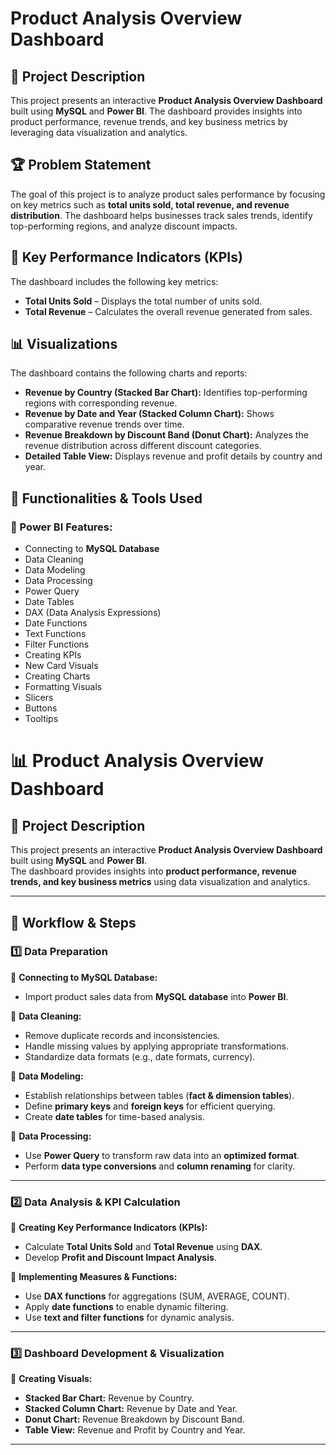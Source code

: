 # Product Analysis Overview Dashboard  

## 📌 Project Description  
This project presents an interactive **Product Analysis Overview Dashboard** built using **MySQL** and **Power BI**. The dashboard provides insights into product performance, revenue trends, and key business metrics by leveraging data visualization and analytics.

## 🏆 Problem Statement  
The goal of this project is to analyze product sales performance by focusing on key metrics such as **total units sold, total revenue, and revenue distribution**. The dashboard helps businesses track sales trends, identify top-performing regions, and analyze discount impacts.

## 🚀 Key Performance Indicators (KPIs)  
The dashboard includes the following key metrics:  

- **Total Units Sold** – Displays the total number of units sold.  
- **Total Revenue** – Calculates the overall revenue generated from sales.  

## 📊 Visualizations  
The dashboard contains the following charts and reports:  

- **Revenue by Country (Stacked Bar Chart):** Identifies top-performing regions with corresponding revenue.  
- **Revenue by Date and Year (Stacked Column Chart):** Shows comparative revenue trends over time.  
- **Revenue Breakdown by Discount Band (Donut Chart):** Analyzes the revenue distribution across different discount categories.  
- **Detailed Table View:** Displays revenue and profit details by country and year.  

## 🔧 Functionalities & Tools Used  
### 📌 Power BI Features:  
- Connecting to **MySQL Database**  
- Data Cleaning  
- Data Modeling  
- Data Processing  
- Power Query  
- Date Tables  
- DAX (Data Analysis Expressions)  
- Date Functions  
- Text Functions  
- Filter Functions  
- Creating KPIs  
- New Card Visuals  
- Creating Charts  
- Formatting Visuals  
- Slicers  
- Buttons  
- Tooltips

# 📊 Product Analysis Overview Dashboard  

## 📌 Project Description  
This project presents an interactive **Product Analysis Overview Dashboard** built using **MySQL** and **Power BI**.  
The dashboard provides insights into **product performance, revenue trends, and key business metrics** using data visualization and analytics.  

---

## 🔄 Workflow & Steps  

### **1️⃣ Data Preparation**  
📌 **Connecting to MySQL Database:**  
- Import product sales data from **MySQL database** into **Power BI**.  

📌 **Data Cleaning:**  
- Remove duplicate records and inconsistencies.  
- Handle missing values by applying appropriate transformations.  
- Standardize data formats (e.g., date formats, currency).  

📌 **Data Modeling:**  
- Establish relationships between tables (**fact & dimension tables**).  
- Define **primary keys** and **foreign keys** for efficient querying.  
- Create **date tables** for time-based analysis.  

📌 **Data Processing:**  
- Use **Power Query** to transform raw data into an **optimized format**.  
- Perform **data type conversions** and **column renaming** for clarity.  

---

### **2️⃣ Data Analysis & KPI Calculation**  
📌 **Creating Key Performance Indicators (KPIs):**  
- Calculate **Total Units Sold** and **Total Revenue** using **DAX**.  
- Develop **Profit and Discount Impact Analysis**.  

📌 **Implementing Measures & Functions:**  
- Use **DAX functions** for aggregations (SUM, AVERAGE, COUNT).  
- Apply **date functions** to enable dynamic filtering.  
- Use **text and filter functions** for dynamic analysis.  

---

### **3️⃣ Dashboard Development & Visualization**  
📌 **Creating Visuals:**  
- **Stacked Bar Chart:** Revenue by Country.  
- **Stacked Column Chart:** Revenue by Date and Year.  
- **Donut Chart:** Revenue Breakdown by Discount Band.  
- **Table View:** Revenue and Profit by Country and Year.  

---




